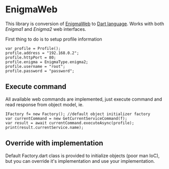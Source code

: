 # EnigmaWeb

This library is conversion of [EnigmaWeb](https://github.com/shaxxx/EnigmaWeb) to [Dart language](https://dart.dev).
Works with both *Enigma1* and *Enigma2* web interfaces.

First thing to do is to setup profile information 

    var profile = Profile();
    profile.address = "192.168.0.2";
    profile.httpPort = 80;
    profile.enigma = EnigmaType.enigma2;
    profile.username = "root";
    profile.password = "password";

## Execute command
All available web commands are implemented, just execute command and read response from object model, ie.

    IFactory f= new Factory(); //default object initializer factory
    var currentCommand = new GetCurrentServiceCommand(f);
    var result = await currentCommand.executeAsync(profile);
    print(result.currentService.name);  
    
## Override with implementation
Default Factory.dart class is provided to initialize objects (poor man IoC), but you can override it's implementation and use your implementation.

